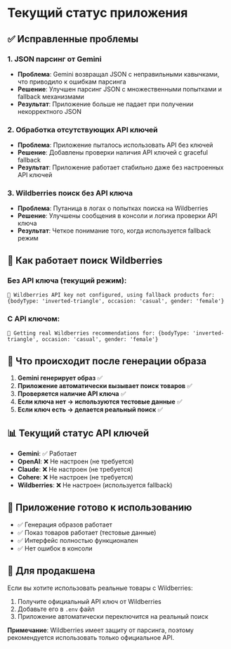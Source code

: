 # Текущий статус приложения

## ✅ Исправленные проблемы

### 1. JSON парсинг от Gemini
- **Проблема**: Gemini возвращал JSON с неправильными кавычками, что приводило к ошибкам парсинга
- **Решение**: Улучшен парсинг JSON с множественными попытками и fallback механизмами
- **Результат**: Приложение больше не падает при получении некорректного JSON

### 2. Обработка отсутствующих API ключей
- **Проблема**: Приложение пыталось использовать API без ключей
- **Решение**: Добавлены проверки наличия API ключей с graceful fallback
- **Результат**: Приложение работает стабильно даже без настроенных API ключей

### 3. Wildberries поиск без API ключа
- **Проблема**: Путаница в логах о попытках поиска на Wildberries
- **Решение**: Улучшены сообщения в консоли и логика проверки API ключа
- **Результат**: Четкое понимание того, когда используется fallback режим

## 🎯 Как работает поиск Wildberries

### Без API ключа (текущий режим):
```
🎯 Wildberries API key not configured, using fallback products for: {bodyType: 'inverted-triangle', occasion: 'casual', gender: 'female'}
```

### С API ключом:
```
🎯 Getting real Wildberries recommendations for: {bodyType: 'inverted-triangle', occasion: 'casual', gender: 'female'}
```

## 🔧 Что происходит после генерации образа

1. **Gemini генерирует образ** ✅
2. **Приложение автоматически вызывает поиск товаров** ✅
3. **Проверяется наличие API ключа** ✅
4. **Если ключа нет → используются тестовые данные** ✅
5. **Если ключ есть → делается реальный поиск** ✅

## 📊 Текущий статус API ключей

- **Gemini**: ✅ Работает
- **OpenAI**: ❌ Не настроен (не требуется)
- **Claude**: ❌ Не настроен (не требуется)
- **Cohere**: ❌ Не настроен (не требуется)
- **Wildberries**: ❌ Не настроен (используется fallback)

## 🚀 Приложение готово к использованию

- ✅ Генерация образов работает
- ✅ Показ товаров работает (тестовые данные)
- ✅ Интерфейс полностью функционален
- ✅ Нет ошибок в консоли

## 📝 Для продакшена

Если вы хотите использовать реальные товары с Wildberries:
1. Получите официальный API ключ от Wildberries
2. Добавьте его в `.env` файл
3. Приложение автоматически переключится на реальный поиск

**Примечание**: Wildberries имеет защиту от парсинга, поэтому рекомендуется использовать только официальное API. 